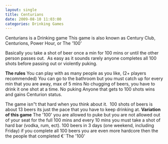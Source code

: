 ```yaml
---
layout: single
title: Centurians 
date: 2009-08-10 11:03:00
categories: Drinking Games
---
```

Centurians is a Drinking game
This game is also known as Century Club, Centurions, Power Hour, or The '100'

Basically you take a shot of beer once a min for 100 mins or until the other person passes out.  As easy as it sounds rarely anyone completes all 100 shots before passing out or violently puking.

<strong>The rules</strong>
You can play with as many people as you like, (2+ players recommended)
You can go to the bathroom but you must catch up for every min that you are away, max of 5 mins
No chugging of beers, you have to drink it one shot at a time.
No puking
Anyone that gets to 100 shots wins and gains Centurion status.

The game isn&quot;t that hard when you think about it.  100 shots of beers is about 13 beers its just the pace that you have to keep drinking at.
<strong>
Variation of this game</strong>
The '100' you are allowed to puke but you are not allowed out of your seat for the full 100 mins and every 10 mins you must take a shot of hard bar (vodka, rum, ect).
100 beers in 3 days (one weekend, including Friday) if you complete all 100 beers you are even more hardcore then the the people that completed €˜The '100'
